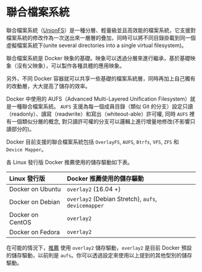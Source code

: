 # 聯合檔案系統

聯合檔案系統（[UnionFS](https://en.wikipedia.org/wiki/UnionFS)）是一種分層、輕量級並且高效能的檔案系統，它支援對檔案系統的修改作為一次送出來一層層的疊加，同時可以將不同目錄掛載到同一個虛擬檔案系統下(unite several directories into a single virtual filesystem)。

聯合檔案系統是 Docker 映象的基礎。映象可以透過分層來進行繼承，基於基礎映象（沒有父映象），可以製作各種具體的應用映象。

另外，不同 Docker 容器就可以共享一些基礎的檔案系統層，同時再加上自己獨有的改動層，大大提高了儲存的效率。

Docker 中使用的 AUFS（Advanced Multi-Layered Unification Filesystem）就是一種聯合檔案系統。 `AUFS` 支援為每一個成員目錄（類似 Git 的分支）設定只讀（readonly）、讀寫（readwrite）和寫出（whiteout-able）許可權, 同時 `AUFS` 裡有一個類似分層的概念, 對只讀許可權的分支可以邏輯上進行增量地修改(不影響只讀部分的)。

Docker 目前支援的聯合檔案系統包括 `OverlayFS`, `AUFS`, `Btrfs`, `VFS`, `ZFS` 和 `Device Mapper`。

各 Linux 發行版 Docker 推薦使用的儲存驅動如下表。

|Linux 發行版 |	Docker 推薦使用的儲存驅動 |
| :--        | :--                     |
|Docker on Ubuntu |	`overlay2` (16.04 +) |
|Docker on Debian |	`overlay2` (Debian Stretch), `aufs`, `devicemapper` |
|Docker on CentOS |	`overlay2`  |
|Docker on Fedora |	`overlay2`  |

在可能的情況下，[推薦](https://docs.docker.com/storage/storagedriver/select-storage-driver/) 使用 `overlay2` 儲存驅動，`overlay2` 是目前 Docker 預設的儲存驅動，以前則是 `aufs`。你可以透過設定來使用以上提到的其他型別的儲存驅動。
